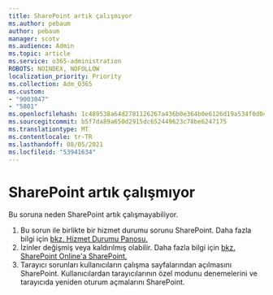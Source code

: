 ```yaml
---
title: SharePoint artık çalışmıyor
ms.author: pebaum
author: pebaum
manager: scotv
ms.audience: Admin
ms.topic: article
ms.service: o365-administration
ROBOTS: NOINDEX, NOFOLLOW
localization_priority: Priority
ms.collection: Adm_O365
ms.custom:
- "9003047"
- "5801"
ms.openlocfilehash: 1c489538a64d2781126267a436b0e364b0e6126d19a534f0d04c69d5a3ec341f
ms.sourcegitcommit: b5f7da89a650d2915dc652449623c78be6247175
ms.translationtype: MT
ms.contentlocale: tr-TR
ms.lasthandoff: 08/05/2021
ms.locfileid: "53941634"
---
```

# <a name="sharepoint-is-no-longer-working"></a>SharePoint artık çalışmıyor

Bu soruna neden SharePoint artık çalışmayabiliyor.

1. Bu sorun ile birlikte bir hizmet durumu sorunu SharePoint. Daha fazla bilgi için [bkz. Hizmet Durumu Panosu.](https://admin.microsoft.com/AdminPortal/Home#/servicehealth)
2. İzinler değişmiş veya kaldırılmış olabilir. Daha fazla bilgi için [bkz. SharePoint Online'a SharePoint.](https://docs.microsoft.com/sharepoint/troubleshoot/sharing-and-permissions/sharepoint-online-inaccessible)
3. Tarayıcı sorunları kullanıcıların çalışma sayfalarından açılmasını SharePoint. Kullanıcılardan tarayıcılarının özel modunu denemelerini ve tarayıcıda yeniden oturum açmalarını SharePoint.